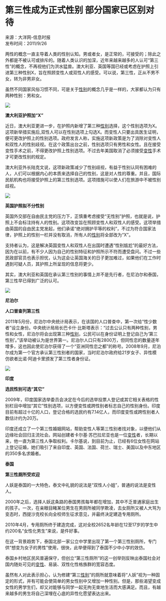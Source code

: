 # 第三性成为正式性别 部分国家已区别对待

来源：大洋网-信息时报  
发布时间：2011/9/26  

两性的概念一直主导着人类的性别认知。男或者女，是正常的，可接受的；除此之外都是不被认可或排斥的。随着人类认识的加深，近年来越来越多的人认可“第三性”的概念，不再视他们为洪水猛兽。澳大利亚、英国等国已经或考虑在护照上引进第三种性别X，旨在照顾变性人或双性人的感受。可以说，第三性，正从不男不女，转为非男非女。

虽然不同国家风俗习惯不同，可是关于[性别](http://health.msn.com.cn/tag/7056.shtml)的概念几乎是一样的，大家都认为只有两种性别：男和女。

![](/manageedit/UploadFile/2011926171027666.jpg)

**澳大利亚护照加“X”**

近日，澳大利亚更进一步，在护照内新增了第三种[性别](http://health.msn.com.cn/tag/7056.shtml)选择，这个性别选项为X。这项新举措实施后,双性人可以在性别选项上勾选X。而变性人只要出具医生证明，便可更改护照上的性别选项。政府发言人称，实施这项新政策是为了消除对变性人和双性人的性别歧视。在这个政策出台之前，性别选项只有男性和女性。且在接受变性手术之前，不得更改护照上性别选项。不过去年美国取消了必须接受[变性](http://health.msn.com.cn/tag/26867.shtml)手术才可更改性别的规定。

澳大利亚外长陆克文说，这项新政策减少了性别歧视，有益于性别认同有困难的人，人们可以根据内心的本质来选择自己的性别，这是对人性的尊重。并且，国际民航机构也将接受护照上的第三性别选项。这项措施可以使人们在旅游中不被性别歧视。

![](/manageedit/UploadFile/2011926171058376.jpg)

**英国护照拟不分性别**

英国外交部在自由民主党的压力下，正慎重考虑接受“无性别”护照，也就是说，护照上不会标注持有人的性别。这项改变旨在照顾变性人和双性人的感受。这项举措由英国的自由民主党发起，他们承诺“绝对拥护平等的权利”，不过为符合国家法律，护照上的性别一栏并没有取消，所有人的[性别](http://health.msn.com.cn/tag/7056.shtml)将全部改为“X”。

支持者认为，这是解决英国变性人和双性人在出国时遭遇“性别尴尬”的最好方法，因为在以前，有不少人因为自己的性别特征和护照所示不符而遭受盘问。不过一些民政部官员也表示担忧，认为这会让英国海关的日子更加难过，如果他们在工作时遇到可疑人员，其护照上所呈现的信息将更少。

其实，澳大利亚和英国在承认第三性别的事情上并不是先行者，在尼泊尔和泰国，第三性早已得到广泛的认可。

![](/manageedit/UploadFile/2011926171122799.jpg)

**尼泊尔**

**人口普查列第三性**

2011年5月份，尼泊尔中央统计局表示，在该国的人口普查中，第一次给“性少数者”设立身份。中央统计局局长巴卡什·比斯塔表示：“过去公认只有两种性别，男性和女性，尼泊尔将会出现第三种[性别](http://health.msn.com.cn/tag/7056.shtml)，公民可以在身份证明上登记自己为‘第三性别’。”该举动被认为是世界第一。尼泊尔人口只有2800万，但同性恋的数量逐年增多，这也因此使尼泊尔获得了一个“亚洲同性恋之都”的称号。2008年9月，尼泊尔成为第一个官方承认第三性别者的国家，当时尼泊尔政府给21岁女子、异性模仿欲者比诺·阿迪卡里颁发了第三性者身份证。

![](/manageedit/UploadFile/2011926171142164.jpg)

**印度**

**选民性别可选“其它”**

2009年，印度国家选举委员会决定在今后的选举投票人登记或其它相关表格的性别栏目中增加“其它”性别选项，以方便变性或跨性别者标志自己的性别身份。印度目前有超过十亿的人口，登记合格的选民约有7.14亿人，而印度变性或跨性别者人数估计约为20万。

印度还成立了一个第三性婚姻网站，帮助变性人等第三性别者找对象，以便他们从边缘社会回归主流社会。网站创建者卡尔基·苏巴拉尼亚也是一位[变性](http://health.msn.com.cn/tag/26867.shtml)者，长期以来，他一直为第三性人争取权利。卡尔基说，到目前为止，已经有6位女性在网站上登记征婚，她们吸引了来自印度、英国、法国、荷兰、瑞士、美国以及中东地区的350多名求婚者。

**泰国**

**第三性厕所受欢迎**

人妖是泰国的一大特色，泰文中礼貌的说法是“双性人小姐”，普通的说法是变性人。

2000年之后，选择人妖这条路的泰国男孩每年都在增加，其中不乏普通家庭出生的孩子。一次，在亲眼目睹某位男生在男厕所被同学欺凌，去女厕所又被人大骂为变态时，西提沙克校长向全校师生征求意见，并最终决定建造专用厕所。

2010年4月，专用厕所终于建造完成，这对全校2652名年龄在12至17岁的学生中约200名“女性化男生”来说，是件好事。

在这一背景趋势下，泰国北部一家公立中学里出现了第一个第三性别厕所，专门供“想变为女子的男性”使用，很快，此举便得到了泰国不少中小学的效仿。

泰国乡村地区民风普遍保守，但创立“第三性厕所”的这一创举则反映出泰国社会对国内随处可见的[变性](http://health.msn.com.cn/tag/26867.shtml)、易装、双性化性格族群的宽容态度。

虽然有人对此表示担心，认为修建“第三[性别](http://health.msn.com.cn/tag/7056.shtml)”的厕所就意味着将“人妖”视为一种固定的形式，并有可能会使简单的男女性别中又增加一种性别。但是，那些渴望变成女性的男学生们，却又对能够与同学一起无拘无束地生活而大感满足。而且，有越来越多的男生将自己深埋在心底的异性化愿望表达出来。